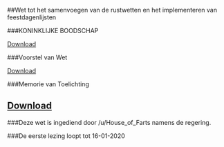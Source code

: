 ##Wet tot het samenvoegen van de rustwetten en het implementeren van feestdagenlijsten 
 
###KONINKLIJKE BOODSCHAP

[Download](https://www.rmtk.nl/ppr/Algemene%20Rustwet/Nr%201%20KONINKLIJKE%20BOODSCHAP.docx)

###Voorstel van Wet

[Download](https://www.rmtk.nl/ppr/Algemene%20Rustwet/Nr%202%20VOORSTEL%20VAN%20WET.docx)

###Memorie van Toelichting

[Download](https://www.rmtk.nl/ppr/Algemene%20Rustwet/Nr%203%20MEMORIE%20VAN%20TOELICHTING.docx)
---

###Deze wet is ingediend door /u/House_of_Farts namens de regering.

###De eerste lezing loopt tot 16-01-2020
